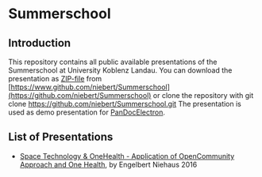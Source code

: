 # Summerschool

## Introduction
This repository contains all public available presentations of the Summerschool at University Koblenz Landau.
You can download the presentation as [ZIP-file](https://github.com/niebert/Summerschool/archive/master.zip) from 
 [https://www.github.com/niebert/Summerschool](https://github.com/niebert/Summerschool)
or clone the repository with
 git clone https://github.com/niebert/Summerschool.git
The presentation is used as demo presentation for [PanDocElectron](https://niebert.github.io/PanDocElectron).

## List of Presentations
* [Space Technology & OneHealth - Application of OpenCommunity Approach and One Health](https://niebert.gituhub.io/Summerschool/OneHealth_OpenCommunity/Summerschool2016_reveal.html), by Engelbert Niehaus 2016  
